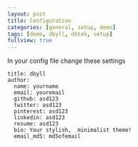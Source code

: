 ```yaml
---
layout: post
title: Configuration
categories: [general, setup, demo]
tags: [demo, dbyll, dbtek, setup]
fullview: true
---
```


In your config file change these settings
```
title: dbyll
author:
  name: yourname
  email: youremail
  github: asd123
  twitter: asd123
  pinterest: asd123
  linkedin: asd123
  resume: asd123
  bio: Your stylish,  minimalist theme!
  email_md5: md5ofemail
```